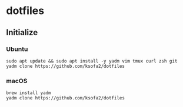 # dotfiles

## Initialize

### Ubuntu

```shell
sudo apt update && sudo apt install -y yadm vim tmux curl zsh git
yadm clone https://github.com/ksofa2/dotfiles
```

### macOS

```shell
brew install yadm
yadm clone https://github.com/ksofa2/dotfiles
```
